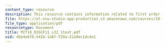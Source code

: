 ```yaml
---
content_type: resource
description: This resource contains information related to first order linear systems.
file: https://ol-ocw-studio-app-production.s3.amazonaws.com/courses/18-03sc-differential-equations-fall-2011/4bb4e6f6541b1a8ff20a21a9ec1dc4e1_MIT18_03SCF11_s32_1text.pdf
file_type: application/pdf
resourcetype: Document
title: MIT18_03SCF11_s32_1text.pdf
uid: 4bb4e6f6-541b-1a8f-f20a-21a9ec1dc4e1
---
```

